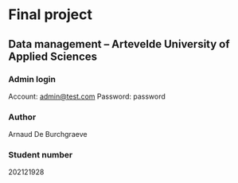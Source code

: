 # Final project
## Data management – Artevelde University of Applied Sciences

### Admin login
Account: admin@test.com
Password: password

### Author
Arnaud De Burchgraeve 

### Student number
202121928 
